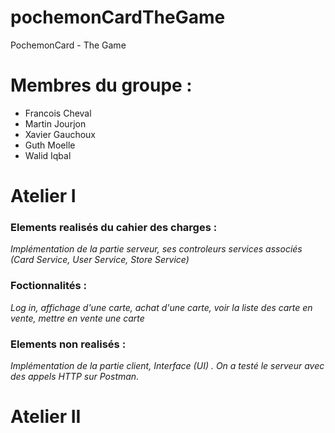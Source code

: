 # pochemonCardTheGame
PochemonCard - The Game


# Membres du groupe :
- Francois Cheval
- Martin Jourjon
- Xavier Gauchoux
- Guth Moelle
- Walid Iqbal

# Atelier I

### Elements realisés du cahier des charges :

*Implémentation de la partie serveur, ses controleurs services associés (Card Service, User Service, Store Service)*

### Foctionnalités :

*Log in, affichage d'une carte, achat d'une carte, voir la liste des carte en vente, mettre en vente une carte*

### Elements non realisés :

*Implémentation de la partie client, Interface (UI) . On a testé le serveur avec des appels HTTP sur Postman.*


# Atelier II
